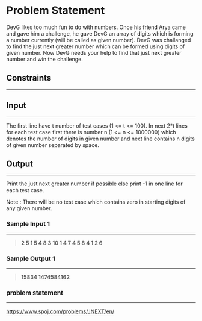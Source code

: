 
# Problem Statement
DevG likes too much fun to do with numbers. Once his friend Arya came and gave him a challenge, he gave DevG an array of digits which is forming a number currently (will be called as given number). DevG was challanged to find the just next greater number which can be formed using digits of given number. Now DevG needs your help to find that just next greater number and win the challenge.

## Constraints
---


## Input
----
The first line have t number of test cases (1 <= t <= 100). In next 2*t lines for each test case first there is number n (1 <= n <= 1000000) which denotes the number of digits in given number and next line contains n digits of given number separated by space.

## Output
---
Print the just next greater number if possible else print -1 in one line for each test case.

Note : There will be no test case which contains zero in starting digits of any given number.

### Sample Input 1
----
> **2
5
1 5 4 8 3
10
1 4 7 4 5 8 4 1 2 6**

### Sample Output  1
----
> **15834
1474584162**

### problem statement
---
https://www.spoj.com/problems/JNEXT/en/